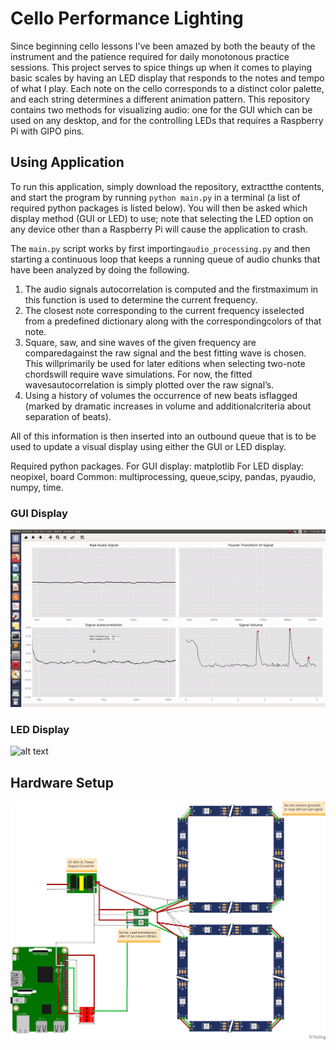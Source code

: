 # Cello Performance Lighting
Since beginning cello lessons I've been amazed by both the beauty of the instrument and the patience required for daily monotonous practice sessions. This project serves to spice things up when it comes to playing basic scales by having an LED display that responds to the notes and tempo of what I play. Each note on the cello corresponds to a distinct color palette, and each string determines a different animation pattern. This repository contains two methods for visualizing audio: one for the GUI which can be used on any desktop, and for the controlling LEDs that requires a Raspberry Pi with GIPO pins.

## Using Application
To run this application, simply download the repository, extractthe contents, and start the program by running `python main.py` in a terminal (a list of required python packages is listed below). You will then be asked which display method (GUI or LED) to use; note that selecting the LED option on any device other than a Raspberry Pi will cause the application to crash. 

The `main.py` script works by first importing`audio_processing.py` and then starting a continuous loop that keeps a running queue of audio chunks that have been analyzed by doing the following.

1. The audio signals autocorrelation is computed and the firstmaximum in this function is used to determine the current frequency.
2. The closest note corresponding to the current frequency isselected from a predefined dictionary along with the correspondingcolors of that note.
3. Square, saw, and sine waves of the given frequency are comparedagainst the raw signal and the best fitting wave is chosen. This willprimarily be used for later editions when selecting two-note chordswill require wave simulations. For now, the fitted wavesautocorrelation is simply plotted over the raw signal’s.
4. Using a history of volumes the occurrence of new beats isflagged (marked by dramatic increases in volume and additionalcriteria about separation of beats).

All of this information is then inserted into an outbound queue that is to be used to update a visual display using either the GUI or LED display.

Required python packages.
For GUI display: matplotlib
For LED display: neopixel, board
Common: multiprocessing, queue,scipy, pandas, pyaudio, numpy, time.

### GUI Display
![alt text](https://github.com/gkropf/cello-performance-lighting/blob/master/ReadmeFiles/GUI_example.gif "")

### LED Display
![alt text](https://github.com/gkropf/cello-performance-lighting/blob/master/ReadmeFiles/LED_example.gif "")


## Hardware Setup
![alt text](ReadmeFiles/LEDSchematic.png "")
